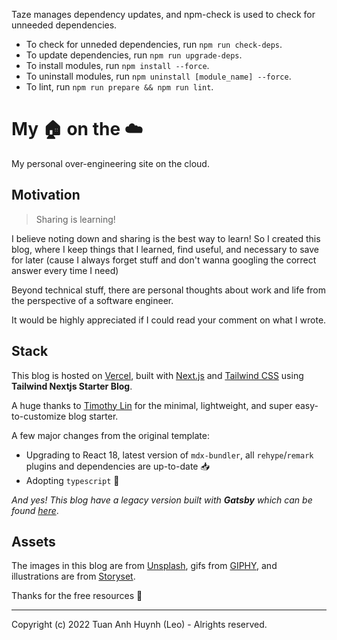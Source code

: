 Taze manages dependency updates, and npm-check is used to check for unneeded dependencies.
*   To check for unneded dependencies, run `npm run check-deps`.
*   To update dependencies, run `npm run upgrade-deps`.
*   To install modules, run `npm install --force`.
*   To uninstall modules, run `npm uninstall [module_name] --force`.
*   To lint, run `npm run prepare && npm run lint`.

# My 🏠 on the ☁️

My personal over-engineering site on the cloud.

## Motivation

> Sharing is learning!

I believe noting down and sharing is the best way to learn! So I created this blog, where I keep things that I learned, find useful, and necessary to save for later (cause I always forget stuff and don't wanna googling the correct answer every time I need)

Beyond technical stuff, there are personal thoughts about work and life from the perspective of a software engineer.

It would be highly appreciated if I could read your comment on what I wrote.

## Stack

This blog is hosted on [Vercel](https://vercel.com/), built with [Next.js](https://nextjs.org/) and [Tailwind CSS](https://tailwindcss.com/) using **Tailwind Nextjs Starter Blog**.

A huge thanks to [Timothy Lin](https://twitter.com/timlrxx) for the minimal, lightweight, and super easy-to-customize blog starter.

A few major changes from the original template:

- Upgrading to React 18, latest version of `mdx-bundler`, all `rehype`/`remark` plugins and dependencies are up-to-date 📥
- Adopting `typescript` 🎉

_And yes! This blog have a legacy version built with **Gatsby** which can be found [here](https://leo-blog-legacy.vercel.app/)_.

## Assets

The images in this blog are from [Unsplash](https://unsplash.com/), gifs from [GIPHY](https://giphy.com/), and illustrations are from [Storyset](https://storyset.com/).

Thanks for the free resources 🙏

---

Copyright (c) 2022 Tuan Anh Huynh (Leo) - Alrights reserved.
